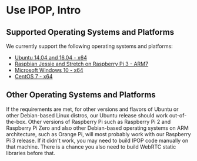 # Use IPOP, Intro

## Supported Operating Systems and Platforms

We currently support the following operating systems and platforms:
- [Ubuntu 14.04 and 16.04 - x64](Use-IPOP-on-Ubuntu-and-Raspberry-Pi,-Manually)
- [Raspbian Jessie and Stretch on Raspberry Pi 3 - ARM7](Use-IPOP-on-Ubuntu-and-Raspberry-Pi,-Manually)
- [Microsoft Windows 10 - x64](Use-IPOP-on-Windows,-Manually)
- [CentOS 7 - x64](https://github.com/ipop-project/ipop-project.github.io/wiki/Use-IPOP-on-CentOS,-Manually)

## Other Operating Systems and Platforms

If the requirements are met, for other versions and flavors of Ubuntu or other Debian-based Linux distros, our Ubuntu release should work out-of-the-box. Other versions of Raspberry Pi such as Raspberry Pi 2 and Raspberry Pi Zero and also other Debian-based operating systems on ARM architecture, such as Orange Pi, will most probably work with our Raspberry Pi 3 release. If it didn't work, you may need to build IPOP code manually on that machine. There is a chance you also need to build WebRTC static libraries before that.
